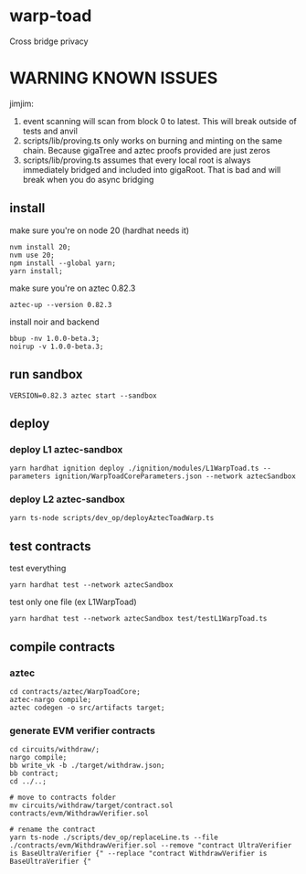 # warp-toad
Cross bridge privacy

# WARNING KNOWN ISSUES
jimjim:   
1. event scanning will scan from block 0 to latest. This will break outside of tests and anvil  
1. scripts/lib/proving.ts only works on burning and minting on the same chain. Because gigaTree and aztec proofs provided are just zeros   
1. scripts/lib/proving.ts assumes that every local root is always immediately bridged and included into gigaRoot. That is bad and will break when you do async bridging   



## install
make sure you're on node 20 (hardhat needs it)
```shell
nvm install 20;
nvm use 20;
npm install --global yarn;
yarn install;
```

make sure you're on aztec 0.82.3
```shell
aztec-up --version 0.82.3
```

install noir and backend
```shell
bbup -nv 1.0.0-beta.3;
noirup -v 1.0.0-beta.3;
```



## run sandbox
```shell
VERSION=0.82.3 aztec start --sandbox
```

## deploy
### deploy L1 aztec-sandbox
```shell
yarn hardhat ignition deploy ./ignition/modules/L1WarpToad.ts --parameters ignition/WarpToadCoreParameters.json --network aztecSandbox
```

### deploy L2 aztec-sandbox
`yarn ts-node scripts/dev_op/deployAztecToadWarp.ts`

## test contracts
test everything
```shell
yarn hardhat test --network aztecSandbox
```

test only one file (ex L1WarpToad)
```shell
yarn hardhat test --network aztecSandbox test/testL1WarpToad.ts 
```

## compile contracts
### aztec
```
cd contracts/aztec/WarpToadCore;
aztec-nargo compile;
aztec codegen -o src/artifacts target;
```

### generate EVM verifier contracts
<!-- //this should be a bash script lmao -->
```shell
cd circuits/withdraw/; 
nargo compile; 
bb write_vk -b ./target/withdraw.json;
bb contract;
cd ../..;

# move to contracts folder
mv circuits/withdraw/target/contract.sol contracts/evm/WithdrawVerifier.sol

# rename the contract
yarn ts-node ./scripts/dev_op/replaceLine.ts --file ./contracts/evm/WithdrawVerifier.sol --remove "contract UltraVerifier is BaseUltraVerifier {" --replace "contract WithdrawVerifier is BaseUltraVerifier {"
```